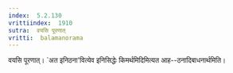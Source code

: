 ```yaml
---
index:  5.2.130
vrittiindex:  1910
sutra:  वयसि पूरणात्
vritti:  balamanorama 
---
```


वयसि पूरणात्। `अत इनिठना'वित्येव इनिसिद्धेः किमर्थमिदिमित्यत आह--ठनादिबाधनार्थमिति। 

